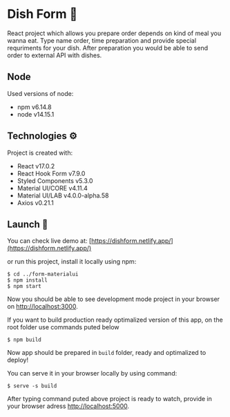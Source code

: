 # Dish Form 🍕

React project which allows you prepare order depends on kind of meal you wanna eat.
Type name order, time preparation and provide special requriments for your dish.
After preparation you would be able to send order to external API with dishes.

## Node

Used versions of node:

- npm v6.14.8
- node v14.15.1

## Technologies ⚙

Project is created with:

- React v17.0.2
- React Hook Form v7.9.0
- Styled Components v5.3.0
- Material UI/CORE v4.11.4
- Material UI/LAB v4.0.0-alpha.58
- Axios v0.21.1

## Launch 🚀

You can check live demo at: [https://dishform.netlify.app/](https://dishform.netlify.app/)

or run this project, install it locally using npm:

```
$ cd ../form-materialui
$ npm install
$ npm start
```

Now you should be able to see development mode project in your browser on [http://localhost:3000](http://localhost:3000).

If you want to build production ready optimalized version of this app, on the root folder use commands puted below

```
$ npm build
```

Now app should be prepared in `build` folder, ready and optimalized to deploy!

You can serve it in your browser locally by using command:

```
$ serve -s build
```

After typing command puted above project is ready to watch, provide in your browser adress [http://localhost:5000](http://localhost:5000).
